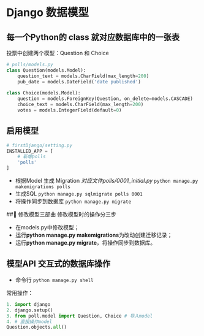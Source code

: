 # Django 数据模型

## 每一个Python的 class 就对应数据库中的一张表
投票中创建两个模型：Question 和 Choice

```python
# polls/models.py
class Question(models.Model):
    question_text = models.CharField(max_length=200)
    pub_date = models.DateField('date published')
    
class Choice(models.Model):
    question = models.ForeignKey(Question, on_delete=models.CASCADE)
    choice_text = models.CharField(max_length=200)
    votes = models.IntegerField(default=0)

```

## 启用模型

```python
# firstDjango/setting.py
INSTALLED_APP = [
    # 新增polls
    'polls'
]
```
* 根据Model 生成 Migration *对应文件polls/0001_initial.py*
`python manage.py makemigrations polls`
* 生成SQL
`python manage.py sqlmigrate polls 0001`
* 将操作同步到数据库
`python manage.py migrate`

## 修改模型三部曲
修改模型时的操作分三步
* 在models.py中修改模型；
* 运行**python manage.py makemigrations**为改动创建迁移记录；
* 运行**python manage.py migrate**，将操作同步到数据库。

## 模型API 交互式的数据库操作
* 命令行 `python manage.py shell`

常用操作：

```python
1. import django
2. django.setup()
3. from poll.model import Question, Choice # 导入model
4. # 直接操作model
Question.objects.all()

```